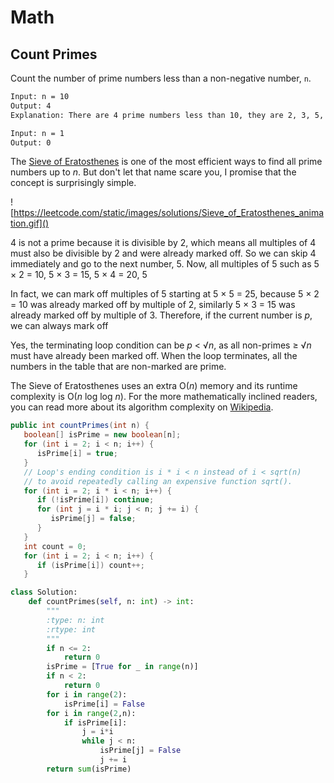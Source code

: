 # Math



## Count Primes

Count the number of prime numbers less than a non-negative number, `n`.

```cmd
Input: n = 10
Output: 4
Explanation: There are 4 prime numbers less than 10, they are 2, 3, 5, 7.

Input: n = 1
Output: 0
```

The [Sieve of Eratosthenes](http://en.wikipedia.org/wiki/Sieve_of_Eratosthenes) is one of the most efficient ways to find all prime numbers up to *n*. But don't let that name scare you, I promise that the concept is surprisingly simple.

![https://leetcode.com/static/images/solutions/Sieve_of_Eratosthenes_animation.gif]()

4 is not a prime because it is divisible by 2, which means all multiples of 4 must also be divisible by 2 and were already marked off. So we can skip 4 immediately and go to the next number, 5. Now, all multiples of 5 such as 5 × 2 = 10, 5 × 3 = 15, 5 × 4 = 20, 5

In fact, we can mark off multiples of 5 starting at 5 × 5 = 25, because 5 × 2 = 10 was already marked off by multiple of 2, similarly 5 × 3 = 15 was already marked off by multiple of 3. Therefore, if the current number is *p*, we can always mark off

Yes, the terminating loop condition can be *p* < √*n*, as all non-primes ≥ √*n* must have already been marked off. When the loop terminates, all the numbers in the table that are non-marked are prime.

The Sieve of Eratosthenes uses an extra O(*n*) memory and its runtime complexity is O(*n* log log *n*). For the more mathematically inclined readers, you can read more about its algorithm complexity on [Wikipedia](http://en.wikipedia.org/wiki/Sieve_of_Eratosthenes#Algorithm_complexity).

```java
public int countPrimes(int n) {
   boolean[] isPrime = new boolean[n];
   for (int i = 2; i < n; i++) {
      isPrime[i] = true;
   }
   // Loop's ending condition is i * i < n instead of i < sqrt(n)
   // to avoid repeatedly calling an expensive function sqrt().
   for (int i = 2; i * i < n; i++) {
      if (!isPrime[i]) continue;
      for (int j = i * i; j < n; j += i) {
         isPrime[j] = false;
      }
   }
   int count = 0;
   for (int i = 2; i < n; i++) {
      if (isPrime[i]) count++;
   }
```

```python
class Solution:
    def countPrimes(self, n: int) -> int:
        """
        :type: n: int
        :rtype: int
        """
        if n <= 2:
            return 0
        isPrime = [True for _ in range(n)]
        if n < 2:
            return 0
        for i in range(2):
            isPrime[i] = False
        for i in range(2,n):
            if isPrime[i]:
                j = i*i
                while j < n:
                    isPrime[j] = False
                    j += i
        return sum(isPrime)
```

